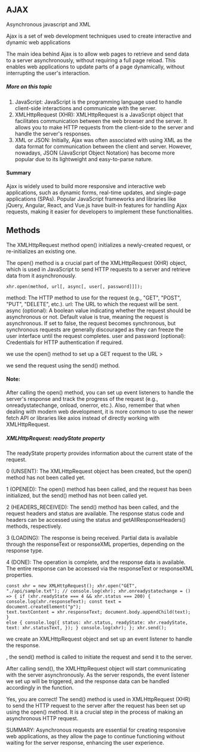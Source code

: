 <h2>AJAX</h2>
<P>Asynchronous javascript and XML</P>
<p> Ajax is a set of web development techniques used to create interactive and dynamic web applications</p>
<p>The main idea behind Ajax is to allow web pages to retrieve and send data to a server asynchronously, without requiring a full page reload. This enables web applications to update parts of a page dynamically, without interrupting the user's interaction.</p>
<h5>More on this topic</h5>
<ol>
<li>JavaScript: JavaScript is the programming language used to handle client-side interactions and communicate with the server.</li>
<li>XMLHttpRequest (XHR): XMLHttpRequest is a JavaScript object that facilitates communication between the web browser and the server. It allows you to make HTTP requests from the client-side to the server and handle the server's responses.</li>
<li>XML or JSON: Initially, Ajax was often associated with using XML as the data format for communication between the client and server. However, nowadays, JSON (JavaScript Object Notation) has become more popular due to its lightweight and easy-to-parse nature.</li>
</ol>

<h4>Summary</h4>
<p>Ajax is widely used to build more responsive and interactive web applications, such as dynamic forms, real-time updates, and single-page applications (SPAs). Popular JavaScript frameworks and libraries like jQuery, Angular, React, and Vue.js have built-in features for handling Ajax requests, making it easier for developers to implement these functionalities.</p>

<h2>Methods</h2>
<p>The XMLHttpRequest method open() initializes a newly-created request, or re-initializes an existing one.</p>
<p>The open() method is a crucial part of the XMLHttpRequest (XHR) object, which is used in JavaScript to send HTTP requests to a server and retrieve data from it asynchronously.</p>

<code>xhr.open(method, url[, async[, user[, password]]]);
</code>

<p>
method: The HTTP method to use for the request (e.g., "GET", "POST", "PUT", "DELETE", etc.).
url: The URL to which the request will be sent.
async (optional): A boolean value indicating whether the request should be asynchronous or not. Default value is true, meaning the request is asynchronous. If set to false, the request becomes synchronous, but synchronous requests are generally discouraged as they can freeze the user interface until the request completes.
user and password (optional): Credentials for HTTP authentication if required.
</p>
<p>we use the open() method to set up a GET request to the URL ></p>
<p>we send the request using the send() method.</p>
<h4>Note:</h4>
<p>After calling the open() method, you can set up event listeners to handle the server's response and track the progress of the request (e.g., onreadystatechange, onload, onerror, etc.). Also, remember that when dealing with modern web development, it is more common to use the newer fetch API or libraries like axios instead of directly working with XMLHttpRequest.</p>

<h5>XMLHttpRequest: readyState property</h5>
<p>The readyState property provides information about the current state of the request.</p>
<p>0 (UNSENT): The XMLHttpRequest object has been created, but the open() method has not been called yet.

1 (OPENED): The open() method has been called, and the request has been initialized, but the send() method has not been called yet.

2 (HEADERS_RECEIVED): The send() method has been called, and the request headers and status are available. The response status code and headers can be accessed using the status and getAllResponseHeaders() methods, respectively.

3 (LOADING): The response is being received. Partial data is available through the responseText or responseXML properties, depending on the response type.

4 (DONE): The operation is complete, and the response data is available. The entire response can be accessed via the responseText or responseXML properties.</p>

<code>const xhr = new XMLHttpRequest();
xhr.open("GET", "./api/sample.txt");
// console.log(xhr);
xhr.onreadystatechange = () => {
if (xhr.readyState === 4 && xhr.status === 200) {
console.log(xhr.responseText);
const text = document.createElement("p");
text.textContent = xhr.responseText;
document.body.appendChild(text);
} else {
console.log({
status: xhr.status,
readyState: xhr.readyState,
text: xhr.statusText,
});
}
console.log(xhr);
};
xhr.send();
</code>

<p>we create an XMLHttpRequest object and set up an event listener to handle the response. </p>
<p>, the send() method is called to initiate the request and send it to the server.</p>
<p>After calling send(), the XMLHttpRequest object will start communicating with the server asynchronously. As the server responds, the event listener we set up will be triggered, and the response data can be handled accordingly in the function.</p>
<p>Yes, you are correct! The send() method is used in XMLHttpRequest (XHR) to send the HTTP request to the server after the request has been set up using the open() method. It is a crucial step in the process of making an asynchronous HTTP request.</p>

<p>SUMMARY: Asynchronous requests are essential for creating responsive web applications, as they allow the page to continue functioning without waiting for the server response, enhancing the user experience.</p>
